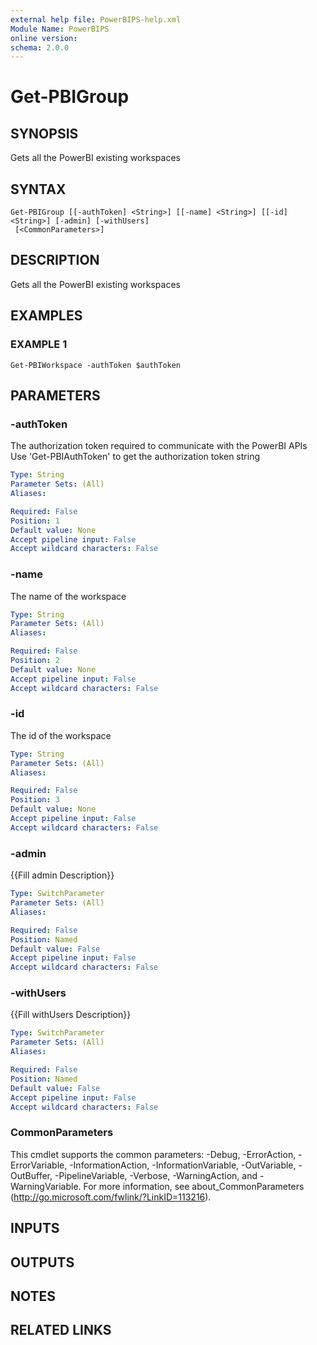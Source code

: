 ```yaml
---
external help file: PowerBIPS-help.xml
Module Name: PowerBIPS
online version:
schema: 2.0.0
---
```


# Get-PBIGroup

## SYNOPSIS
Gets all the PowerBI existing workspaces

## SYNTAX

```
Get-PBIGroup [[-authToken] <String>] [[-name] <String>] [[-id] <String>] [-admin] [-withUsers]
 [<CommonParameters>]
```

## DESCRIPTION
Gets all the PowerBI existing workspaces

## EXAMPLES

### EXAMPLE 1
```
Get-PBIWorkspace -authToken $authToken
```

## PARAMETERS

### -authToken
The authorization token required to communicate with the PowerBI APIs
Use 'Get-PBIAuthToken' to get the authorization token string

```yaml
Type: String
Parameter Sets: (All)
Aliases:

Required: False
Position: 1
Default value: None
Accept pipeline input: False
Accept wildcard characters: False
```

### -name
The name of the workspace

```yaml
Type: String
Parameter Sets: (All)
Aliases:

Required: False
Position: 2
Default value: None
Accept pipeline input: False
Accept wildcard characters: False
```

### -id
The id of the workspace

```yaml
Type: String
Parameter Sets: (All)
Aliases:

Required: False
Position: 3
Default value: None
Accept pipeline input: False
Accept wildcard characters: False
```

### -admin
{{Fill admin Description}}

```yaml
Type: SwitchParameter
Parameter Sets: (All)
Aliases:

Required: False
Position: Named
Default value: False
Accept pipeline input: False
Accept wildcard characters: False
```

### -withUsers
{{Fill withUsers Description}}

```yaml
Type: SwitchParameter
Parameter Sets: (All)
Aliases:

Required: False
Position: Named
Default value: False
Accept pipeline input: False
Accept wildcard characters: False
```

### CommonParameters
This cmdlet supports the common parameters: -Debug, -ErrorAction, -ErrorVariable, -InformationAction, -InformationVariable, -OutVariable, -OutBuffer, -PipelineVariable, -Verbose, -WarningAction, and -WarningVariable.
For more information, see about_CommonParameters (http://go.microsoft.com/fwlink/?LinkID=113216).

## INPUTS

## OUTPUTS

## NOTES

## RELATED LINKS
